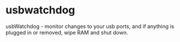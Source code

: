 # usbwatchdog
usbWatchdog - monitor changes to your usb ports, and if anything is plugged in or removed, wipe RAM and shut down.
